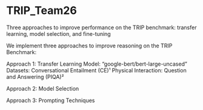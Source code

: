 # TRIP_Team26
Three approaches to improve performance on the TRIP benchmark: transfer learning, model selection, and fine-tuning

We implement three approaches to improve reasoning on the TRIP Benchmark:

Approach 1: Transfer Learning 
     Model: “google-bert/bert-large-uncased” 
     Datasets: Conversational Entailment (CE)¹
               Physical Interaction: Question and Answering (PIQA)²

Approach 2: Model Selection 

Approach 3: Prompting Techniques 


